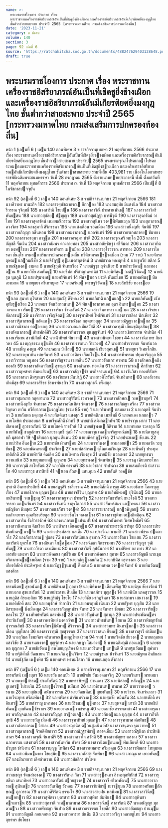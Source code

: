 ```yaml
---
name: >-
  พระบรมราชโองการ ประกาศ เรื่อง
  พระราชทานเครื่องราชอิสริยาภรณ์อันเป็นที่เชิดชูยิ่งช้างเผือกและเครื่องราชอิสริยาภรณ์อันมีเกียรติยศยิ่งมงกุฎไทย
  ชั้นต่ำกว่าสายสะพาย ประจำปี 2565 [กระทรวงมหาดไทย กรมส่งเสริมการปกครองท้องถิ่น]
date: '2023-11-21'
category: ข พิเศษ
volume: 140
section: 3
page: 92 เล่มที่ 6
source: 'https://ratchakitcha.soc.go.th/documents/488247629403128648.pdf'
draft: true
---
```


# พระบรมราชโองการ ประกาศ เรื่อง พระราชทานเครื่องราชอิสริยาภรณ์อันเป็นที่เชิดชูยิ่งช้างเผือกและเครื่องราชอิสริยาภรณ์อันมีเกียรติยศยิ่งมงกุฎไทย ชั้นต่ำกว่าสายสะพาย ประจำปี 2565 [กระทรวงมหาดไทย กรมส่งเสริมการปกครองท้องถิ่น]

หน้า 1 (เลมที่ 6 ) เลม 140 ตอนพิเศษ 3 ข ราชกิจจานุเบกษา 21 พฤศจิกายน 2566 ประกาศ เรื่อง พระราชทานเครื่องราชอิสริยาภรณอันเป็นที่เชิดชูยิ่งชางเผือก และเครื่องราชอิสริยาภรณอันมีเกียรติยศยิ่งมงกุฎไทย ชั้นต่ํากวาสายสะพาย ประจําป 2565 ทรงพระกรุณาโปรดเกลาโปรดกระหมอมพระราชทานเครื่องราชอิสริยาภรณอันเป็นที่เชิดชูยิ่งชางเผือก และเครื่องราชอิสริยาภรณอันมีเกียรติยศยิ่งมงกุฎไทย ชั้นต่ํากวาสายสะพาย รวมทั้งสิ้น 403,981 ราย เนื่องในโอกาสพระราชพิธีเฉลิมพระชนมพรรษา วันที่ 28 กรกฎาคม 2565 ดังรายนามทายประกาศนี้ ทั้งนี้ ตั้งแต่วันที่ 11 พฤศจิกายน พุทธศักราช 2566 ประกาศ ณ วันที่ 13 พฤศจิกายน พุทธศักราช 2566 เป็นปที่ 8 ในรัชกาลปจจุบัน

หน้า 92 (เลมที่ 6 ) เลม 140 ตอนพิเศษ 3 ข ราชกิจจานุเบกษา 21 พฤศจิกายน 2566 181 นางศิวาพร มานะกิจ 182 นางสาวศุภัชฌากรณ กึกกอง 183 นางสมฤทัย มีแสงนิล 184 นางสาวสรีวรรณ รุจิฤทธิ์ 185 นางสาริณี ไชยปน 186 นางสาวสาวิณี ประสานพันธ 187 นางสาวสาวิตรี พันธสน 188 นางสาวสุกัลย ปญญา 189 นางสาวสุณัฎฐา บารมีวุฒิ 190 นางสาวสุดารัตน์ วาไทย 191 นางสาวสุดารัตน์ เหมยมณีวรรณ 192 นางสาวสุนิษา วงศพิพัฒนะกุล 193 นางสุภาภรณ ดวงจิตร 194 นางสุมาลี สิริกรธนา 195 นางแสงเดือน รอดเมือง 196 นางสาวหนึ่งฤทัย จันทิมี 197 นางสาวอภิญญา กลิ่นหอม 198 นางสาวอมราภรณ นวลจันทร์ 199 นางสาวอรเกศภาคย ขันทอง 200 นางสาวอรอุมา กาจูด 201 นางสาวอรอุมา บัวดี 202 นางสาวอรุณศรี พหุโล 203 นางสาวอัญชลี จั่นเงิน 204 นางสาวอัมพร ดวงลายทอง 205 นางสาวอัษชิษฐา ศรีจันตา 206 นางสาวอาทิตยา พงษไธสง 207 นางสาวอาทิตรา เผาเมือง 208 นางสาวอุไรวรรณ สารทอง 209 นางสาวไอรดา ชันอุไร กรมสงเสริมการปกครองทองถิ่น ทวีติยาภรณชางเผือก (รวม 77 ราย) 1 นายจักรกฤษณ แกวมณีชัย 2 นายจิรัฎฐ คุมเนตรกุลรัตน์ 3 นายชัชวาล ทองฤทธิ์ 4 นายชูทวีป สติภา 5 นายณัฐพงศ งามคง 6 นายณัฐวุฒิ จันทะเรือง 7 นายณัฐวุธ สุจําเนียร 8 นายถิระวัฒน แสงทองลวน 9 นายทวีชัย สมพันธุ 10 นายธีทัต ปรีชาญานพานิช 11 นายนิทัศน วงศวิวัฒน 12 นายนิรุต นุตภูมิ 13 นายปฐมพงศ แสงศรีจันทร์ 14 พันจาเอก ประติ พันธะไชย 15 นายพลพินธุ บิลอะหมาด 16 นายยุธยา ศรีเทพบุตร 17 นายศรันย เศรษฐวิวัฒน 18 นายสิทธิชัย ทองชอย

หน้า 93 (เลมที่ 6 ) เลม 140 ตอนพิเศษ 3 ข ราชกิจจานุเบกษา 21 พฤศจิกายน 2566 19 จาเอก สุนทร อุไรสาย 20 นายสุภณัฐ ศิริทอง 21 นายอภิชาติ แกนแกว 22 นายอภิพันธ ณัทอุทัยรุงเรือง 23 นายอมร รัตนวิสาลนนท 24 พันจาอากาศเอก อุดร อินทรนอย 25 นางสาวกรกต ยาวรัมย 26 นางสาวจาริมา วัจนะรัตน์ 27 นางสาวจินดาหรา แกวมะ 28 นางสาวจิรชยา อัลภาชน 29 นางจิราภา เจริญจิตต 30 นางจุฑาทิพย์ โพธิจันทร์ 31 นางสาวชลิดา นักเพียร 32 นางสาวฐิตาภรณ กลัดแกว 33 นางสาวณัชชา กฤตยาวสุกุล 34 นางสาวณัฐญา เลหกล 35 นางสาวณิชาภา คลายเกตุ 36 นางสาวดวงกมล ชัยสวัสดิ์ 37 นางสาวดารุณี เอี่ยมชุติกุลสินธุ 38 นางทัศนาภรณ ลัทธศักดิ์ศิริ 39 นางสาวทิพวรรณ ขุนบุญจันทร์ 40 นางสาวเธียรวรรษ จําปานิล 41 นางนารีมาน สวามิภักดิ์ 42 นางน้ําทิพย์ ทันวงศ 43 นางสาวนิตยา ใชยทา 44 นางสาวนิภาพร กิมาวหา 45 นางบุญธรรม อุนชัย 46 นางสาวปรารถนา วีระวงศ 47 นางสาวปวรวรรณ จันทร์นวล 48 นางเพ็ญ คงพูน 49 นางภคมน บึงไสย 50 นางมลฤดี เขียวสุคนธ 51 นางยุพา วิเศษโกสิน 52 นางสาวยุพาพิน เศษจันทร์ 53 นางสาวรติกร เจือกโวน 54 นางสาวรพีพรรณ ปทุมเจริญกุล 55 นางรวิวรรณ หนูทอง 56 นางสาวรัญจวน เชยกลิ่น 57 นางสาวรัตนกร ศรพรม 58 นางลักษณคนึง ทองล้ํา 59 นางสาวลัดดาวัลย สุระมุล 60 นางลําดวน ทองเงิน 61 นางสาววราภรณ ศึกรักษา 62 นางสาววฤษสพร พิมพะสิงห 63 นางสาววลัญชรัช พรกิจจานนท 64 นางวันวิสา ทองศรีรักษ์ 65 นางวาสนา ดิษฐเนตร 66 นางวิยะดา มันปาฏิ 67 นางสาวศิโรรัตน์ จันทอินทร 68 นางสังวาน เกิดมีสุข 69 นางสาวสิริธร ธีรพรพันธกิจ 70 นางสาวสุภาณี เพ็งสกุล

หน้า 94 (เลมที่ 6 ) เลม 140 ตอนพิเศษ 3 ข ราชกิจจานุเบกษา 21 พฤศจิกายน 2566 71 นางสาวสุมณฑา กฤตยานาถ 72 นางสาวสุรีรัตน์ เวทวงค 73 นางเสาวลักษณ วงษชาญศรี 74 นางสาวหนึ่งฤทัย จันทวาศ 75 นางสาวอนินทิตา รัตนวงศ 76 นางสาวอภิชญา ศรีคง 77 นางสาวอริญรดา เทวิน ทวีติยาภรณมงกุฎไทย (รวม 85 ราย) 1 นายกรินทร กลมกลาง 2 นายกฤตธี จันบัวลา 3 นายกัมพล ผดุงสุข 4 นายกิตติเดช แสงสุก 5 นายกิตติภพ เมฆโพธิ์ 6 นายคนอง นกแกว 7 นายโฆษิต ประกอบผล 8 นายจีระศักดิ์ ผิวทวี 9 นายชาลี สมิงกลาทัพ 10 นายชิราวุธ ผากา 11 นายเชิดพงศ สุวรรณรัตน์ 12 นายโชคดี ราชรักษ์ 13 นายณัฐพงษ กิติราช 14 นายทรงกด ระดากุล 15 นายทัฬห ชาญอักษร 16 นายธงฤทธิ์ สุดมี 17 นายธณาวุธ เหลาเจริญพาณิชย 18 นายนิตายูสศุบกี มุสตาฟา 19 จาสิบเอก นุกกุน สีแพน 20 นายบพิตร อูเจริญ 21 นายประยงค ชัยเสน 22 นายปวริศ อิ่นอาย 23 นายพรชัย ผิวสรอย 24 นายพรรทิพงศ ฮวบลอยฟา 25 นายพลวัต วะสุขันธ 26 นายพัฒนพงศ ประจิตร 27 นายพัสสกรณ คุโณดมชวินกุล 28 นายพีรณัฐ ประทุมชาติภักดี 29 นายพีรวัส คิดเลิศ 30 นายไพศาล เรียงสุข 31 นายมีชัย นวลเพชร 32 นายยุทธนา หวานสนิท 33 นายยุทธพงศ บุญครบ 34 นายยุทธพงศ รัตนพันธุ 35 นายรชฏ เฉียบกระโทก 36 นายวรวุฒิ สาโทรัตน์ 37 นายวิชัย ตาราศรี 38 นายวิชากร จําปาดวง 39 นายสมเกียรติ ปะสาวะโท 40 นายสราวุธ สารสิทธิ์ 41 จาเอก สัณห แสนอุบล 42 นายสันติ วงคชัย

หน้า 95 (เลมที่ 6 ) เลม 140 ตอนพิเศษ 3 ข ราชกิจจานุเบกษา 21 พฤศจิกายน 2566 43 นายสุรชาติ อินทรประสิทธิ์ 44 นายเสฏฐสิริ ชาลีวรรณ 45 นายอดิศักดิ์ การุญ 46 นายอธิการ โคตรบุญเรือง 47 นายอธิภาค บุญพรอม 48 นายอาจชีวิน บุญเทศ 49 นายอิทธิพงศ ปุรินันต 50 นายเอกนรินทร วงษชุมภู 51 นางสาวกาญจนา ประเสริฐ 52 นางสาวคันธารัตน์ ชนะโชติ 53 นางสาวจรรยา แกนจันทร์ 54 นางสาวจันทนี จาตุรโอภาส 55 นางสาวจันทร์สมร แกวพเนา 56 นางสาวชนัญชิดา พิมสุคะ 57 นางสาวชนาภัทร วงคคํา 58 นางสาวชยาภรณ แกวพิบูลย 59 นางสาวชลกัจจยาพร คุณพัชรอริยกูล 60 นางสาวชื่นใจ ทองดวง 61 นางสาวชุติมา เฮงกิตติคุณ 62 นางสาวดาริน รังสิวรารักษ์ 63 นางธนาภรณ เปรมปรี 64 นางสาวนันธพร วิเศษโพธิ์ศรี 65 นางสาวนิศานาถ ฉิมเรือง 66 นางบัวภา เอี้ยงชะอุม 67 นางสาวประพรรณี ชารีกุล 68 นางสาวประพิมพักตร แซจึง 69 นางสาวประภัสสร ผลเต็ม 70 นางประวีณา นามศิริ 71 นางสาวพัชระ ปดถาวโร 72 นางภัชราภรณ ฟูแสง 73 นางสาวรัตน์ชนก สุขมาก 74 นางสาวรัตนา ไชยเสน 75 นางสาวลดารัตน์ บุตรโท 76 นางลินดา ไผลอม 77 นางวณิชชา จิตธรรมมา 78 นางสาววรัญญา วุฒิพันธุ 79 นางสาววีรดา เลาะดิเยาะ 80 นางสาวสาวิตรี อุปนันกาศ 81 นางสิริพร กองทรง 82 นางอรทัย แพงษา 83 นางสาวอังคณา ฤทธิ์วิเศษ 84 นางสาวอังคณา สุภาพ 85 นางสาวอัญชลี นวนชุม ตริตาภรณชางเผือก (รวม 39 ราย) 1 นายกตัญู ผลเกิด 2 นายกษิดิศ ครุฑางคะ 3 นายเกียรติศักดิ์ ประดิษฐพร 4 นายณัฏฐฐนนท ติ๊บเต็ม 5 นายทศพล วงคคําจันทร์ 6 นายทินวัฒน แสงศิลา

หน้า 96 (เลมที่ 6 ) เลม 140 ตอนพิเศษ 3 ข ราชกิจจานุเบกษา 21 พฤศจิกายน 2566 7 นายธรรมนิตย สุขอนันต 8 นายธิติพงศ กุลภา 9 นายนิติพงศ เดือนเพ็ญ 10 นายนิรุธ ชัยธงรัตน์ 11 นายบงกช สุขแสงรัตน์ 12 นายประสาน สืบเชื้อ 13 นายพลภัทร บุญสง 14 นายพินัย นาคสุวรรณ 15 นายภูดิส ถิระผะลิกะ 16 นายภูริณัฐ ไชยโย 17 นายวิชัย มรกฎจินดา 18 นายสถาพร เสนาวงค 19 นายอดิศักดิ์ สละ 20 นายอนุรักษ์ อําภาผิว 21 นายอมรฤทธิ์ เนินผา 22 นายอัฐพร บุญสิน 23 นายอิสระพงศ มิ่งเมืองมูล 24 นางสาวกัญญาพัชร จันทร 25 นางจันทรา ชัยชนะ 26 นางสาวจารียะ หลงโซะ 27 นางทิพย์พรัตน์ แสงพันธ 28 นางสาวธัญนันท สุภามูล 29 นางสาวประพัฒนศร ประวันรัมย 30 นางสาวพรทิพย์ มงคลวัจน 31 นางสาวพัทธนันท ใสบาล 32 นางสาวพิชญารัตน์ สุวรรณสิทธิ์ 33 นางสาวภัทรธีนันท ศิริวรรณ 34 นางสาวรวมพร อินทรแกว 35 นางสาววงเดือน บุญโสภา 36 นางสาววารุณี สุขสุวรรณ 37 นางสาววาสนา ยี่รงค 38 นางสาวสุรวี คํามีแกน 39 นางสุวิมล โขมะจิตร ตริตาภรณมงกุฎไทย (รวม 94 ราย) 1 นายกริดชัย ชัยวงค 2 นายกฤตพล แสงวิชัย 3 นายเจนณรงค บุญรักษา 4 นายเจษฎา โสมวงศ 5 นายเฉลิมวุฒิ กองแกว 6 นายชยพล บุญกอง 7 นายชัยวัฒน สหไชยบุญเรือง 8 นายเชาวรินทร แทนดี 9 นายฐนวัฒน สุคําภา 10 นายฐิติศักดิ์ วัฒนายน 11 นายณวิช อุนวิจิตร 12 นายณัฐชนน น้ําจันทร์ 13 นายณัฐพล อินธิแสง 14 นายณัฐภัค เพงพิศ 15 นายทศพร พรหมโสภา 16 นายธนกฤต ดังกลาง

หน้า 97 (เลมที่ 6 ) เลม 140 ตอนพิเศษ 3 ข ราชกิจจานุเบกษา 21 พฤศจิกายน 2566 17 นายธรรมรัตน์ เมงบุตร 18 นายธวัช แสนบัว 19 นายธีรชัย วันมงคลเจริญ 20 นายนรินทร พรหมมา 21 นายพงศสรรค ประดับรัตน์ 22 นายพรรษิษฐ ปานแดง 23 นายพิศลย หลังนุย 24 นายภูเบศร โปรยเงิน 25 นายรุงโรจน หมั่นมา 26 นายวชิรนนท ทามาศ 27 นายวราพงศ วรนาม 28 นายวสุธันย อนันทวรรณ 29 นายวัฒนศิลป สุยะพันธ 30 นายวิธาน จันทร์นาลาว 31 นายวีระยุทธ ศรีละพันธ 32 นายศรีเดช คําจันทร์วงค 33 นายศุภชัย หมีนสัน 34 นายสรศักดิ์ ศรอินทร 35 นายสําราญ มหาทอง 36 นายสิริชนม มุงทอง 37 นายสุพจน บารมี 38 นายอธิปพัฒน กุลพัฒนวัชรากร 39 นายอานนท เพชรหนู 40 นายเอกชัย สรรพอาสา 41 นางสาวกรุณาพร พรกัญจนเอก 42 นางสาวกัญญา สวางแจง 43 นางสาวกันตกมล บุญสุข 44 นางสาวกีรติ สุทธิ 45 นางสาวขวัญ เมืองมี 46 นางสาวจุฑาทิพย์ มุขแกว 47 นางสาวจุฑามาศ ต่อพันธ 48 นางสาวฉัตราภรณ วิสาละ 49 นางสาวชญานิศ ตวนสูงเนิน 50 นางสาวชนุตรา รุณวาทย 51 นางสาวชุดาภรณ จิรอดิศัยถาวร 52 นางสาวณัฏฐาพัชร สอาดเอี่ยม 53 นางสาวณัฐนิตา ประสิทธิสาคร 54 นางสาวดรุณี จันทาคีรี 55 นางสาวดาวใจ สวัสดี 56 นางสาวธัญพร แสงคง 57 นางสาวนภาพรรณ แสงชาตรี 58 นางสาวนันทวัน บัวคํา 59 นางสาวนิตยอนงค พันเกียรติ์ 60 นางสาวบัวบูชา ชํานิงาน 61 นางสาวบุญชู โทพิลา 62 นางสาวพมลพร ศรีมุงคุณ 63 นางสาวพิณกร โททุมพล 64 นางสาวพิมพมาดา ไชยสุนีย 65 นางสาวภภัสสร รักพันธ 66 นางสาวภาณุมาศ เยาวพันธ 67 นางมัณฑการ เลิศลําหวาน 68 นางสาวมัลลิกา บัวโพช

หน้า 98 (เลมที่ 6 ) เลม 140 ตอนพิเศษ 3 ข ราชกิจจานุเบกษา 21 พฤศจิกายน 2566 69 นางสาวเมธญา รัตนสําอางค 70 นางสาวรัตนา วิลา 71 นางสาวรุงนภา สิงหะกุลพิทักษ์ 72 นางสาวรุสลีนา เสนาทิพย์ 73 นางสาวลดารัตน์ ชวยชูวงศ 74 นางสาววจี ศรีลาพัฒน 75 นางสาววราภรณ สุนันตะ 76 นางสาววันเพ็ญ วังหอม 77 นางสาววัยพัชร เยาวยุบล 78 นางสาวศรัณยลักษณ ภูลวรรณ 79 นางสาวศิริรัตน์ ธรรมใจ 80 นางสาวสายฝน พลพิมพ 81 นางสาวสาวินีย หนอทาว 82 นางสาวสุพัตรา บุตรสาร 83 นางสาวสุพิชา สัมพันธ 84 นางสาวสุพินชา คาแกวน 85 นางสาวสุภาวดี วงศมาลามาศ 86 นางเสาวณีย ศาลารัตน์ 87 นางอนัญญา มุกดามวง 88 นางสาวอพัชชญา จันปาล 89 นางสาวอรวรรณ ไชยศึก 90 นางสาวอัฌชญา ปานนุม 91 นางสาวอัญชลี กอนจอหอ 92 นางสาวอารยา สันหีม 93 นางสาวอารีญา หลายชูไทย 94 นางสาวอุษาพร ชัยโยธา
